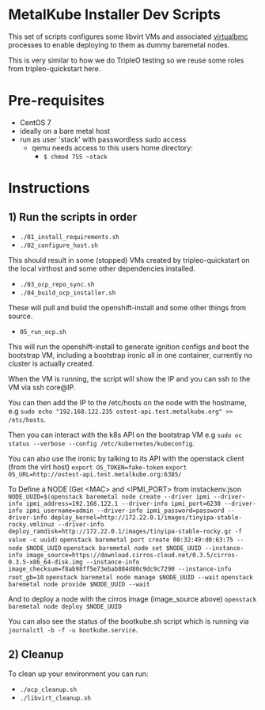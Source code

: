 MetalKube Installer Dev Scripts
===============================

This set of scripts configures some libvirt VMs and associated
[virtualbmc](https://docs.openstack.org/tripleo-docs/latest/install/environments/virtualbmc.html) processes to enable deploying to them as dummy baremetal nodes.

This is very similar to how we do TripleO testing so we reuse some roles
from tripleo-quickstart here.

# Pre-requisites

- CentOS 7
- ideally on a bare metal host
- run as user 'stack' with passwordless sudo access
  - qemu needs access to this users home directory:
    - `$ chmod 755 ~stack`

# Instructions

## 1) Run the scripts in order

- `./01_install_requirements.sh`
- `./02_configure_host.sh`

This should result in some (stopped) VMs created by tripleo-quickstart on the
local virthost and some other dependencies installed.

- `./03_ocp_repo_sync.sh`
- `./04_build_ocp_installer.sh`

These will pull and build the openshift-install and some other things from
source.

- `05_run_ocp.sh`

This will run the openshift-install to generate ignition configs and boot the
bootstrap VM, including a bootstrap ironic all in one container,
currently no cluster is actually created.

When the VM is running, the script will show the IP and you can ssh to the
VM via ssh core@IP.

You can then add the IP to the /etc/hosts on the node with the hostname,
e.g `sudo echo "192.168.122.235 ostest-api.test.metalkube.org" >> /etc/hosts`.

Then you can interact with the k8s API on the bootstrap VM e.g
`sudo oc status --verbose --config /etc/kubernetes/kubeconfig`.

You can also use the ironic by talking to its API with the openstack client (from the
virt host)
`export OS_TOKEN=fake-token`
`export OS_URL=http://ostest-api.test.metalkube.org:6385/`

To Define a NODE (Get \<MAC\> and \<IPMI\_PORT\> from instackenv.json
`NODE_UUID=$(openstack baremetal node create --driver ipmi --driver-info ipmi_address=192.168.122.1 --driver-info ipmi_port=6230 --driver-info ipmi_username=admin --driver-info ipmi_password=password --driver-info deploy_kernel=http://172.22.0.1/images/tinyipa-stable-rocky.vmlinuz --driver-info deploy_ramdisk=http://172.22.0.1/images/tinyipa-stable-rocky.gz -f value -c uuid)`
`openstack baremetal port create 00:32:49:d0:63:75 --node $NODE_UUID`
`openstack baremetal node set $NODE_UUID --instance-info image_source=https://download.cirros-cloud.net/0.3.5/cirros-0.3.5-x86_64-disk.img --instance-info image_checksum=f8ab98ff5e73ebab884d80c9dc9c7290 --instance-info root_gb=10`
`openstack baremetal node manage $NODE_UUID --wait`
`openstack baremetal node provide $NODE_UUID --wait`

And to deploy a node with the cirros image (image\_source above)
`openstack baremetal node deploy $NODE_UUID`

You can also see the status of the bootkube.sh script which is running via
`journalctl -b -f -u bootkube.service`.

## 2) Cleanup

To clean up your environment you can run:

- `./ocp_cleanup.sh`
- `./libvirt_cleanup.sh`
